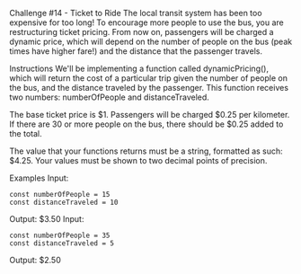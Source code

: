 Challenge #14 - Ticket to Ride
The local transit system has been too expensive for too long! To encourage more people to use the bus, you are restructuring ticket pricing. From now on, passengers will be charged a dynamic price, which will depend on the number of people on the bus (peak times have higher fare!) and the distance that the passenger travels.

Instructions
We'll be implementing a function called dynamicPricing(), which will return the cost of a particular trip given the number of people on the bus, and the distance traveled by the passenger. This function receives two numbers: numberOfPeople and distanceTraveled.

The base ticket price is $1. Passengers will be charged $0.25 per kilometer. If there are 30 or more people on the bus, there should be $0.25 added to the total.

The value that your functions returns must be a string, formatted as such: $4.25. Your values must be shown to two decimal points of precision.

Examples
Input:

    const numberOfPeople = 15
    const distanceTraveled = 10
    
Output:
$3.50
Input:

    const numberOfPeople = 35
    const distanceTraveled = 5
    
Output:
$2.50
